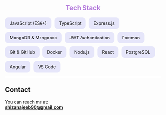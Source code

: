 <h2 align="center" style="color:#B57EDC;">Tech Stack</h2>

<div style="display: flex; flex-wrap: wrap; gap: 10px;">

  <div style="background-color: #E6E6FA; padding: 10px 15px; border-radius: 10px;">JavaScript (ES6+)</div>
  <div style="background-color: #E6E6FA; padding: 10px 15px; border-radius: 10px;">TypeScript</div>
  <div style="background-color: #E6E6FA; padding: 10px 15px; border-radius: 10px;">Express.js</div>
  <div style="background-color: #E6E6FA; padding: 10px 15px; border-radius: 10px;">MongoDB & Mongoose</div>
  <div style="background-color: #E6E6FA; padding: 10px 15px; border-radius: 10px;">JWT Authentication</div>
  <div style="background-color: #E6E6FA; padding: 10px 15px; border-radius: 10px;">Postman</div>
  <div style="background-color: #E6E6FA; padding: 10px 15px; border-radius: 10px;">Git & GitHub</div>
  <div style="background-color: #E6E6FA; padding: 10px 15px; border-radius: 10px;">Docker</div>
  <div style="background-color: #E6E6FA; padding: 10px 15px; border-radius: 10px;">Node.js</div>
  <div style="background-color: #E6E6FA; padding: 10px 15px; border-radius: 10px;">React</div>
  <div style="background-color: #E6E6FA; padding: 10px 15px; border-radius: 10px;">PostgreSQL</div>
  <div style="background-color: #E6E6FA; padding: 10px 15px; border-radius: 10px;">Angular</div>
  <div style="background-color: #E6E6FA; padding: 10px 15px; border-radius: 10px;">VS Code</div>

</div>

---

## Contact

You can reach me at:  
**<a href="mailto:shizanajeeb90@gmail.com">shizanajeeb90@gmail.com</a>**
